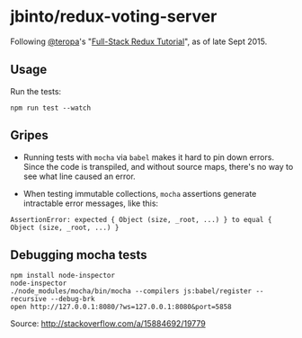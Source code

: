 # jbinto/redux-voting-server

Following [@teropa](https://twitter.com/teropa)'s "[Full-Stack Redux Tutorial](http://teropa.info/blog/2015/09/10/full-stack-redux-tutorial.html)", as of late Sept 2015.

## Usage

Run the tests:

```
npm run test --watch
```

## Gripes

* Running tests with `mocha` via `babel` makes it hard to pin down errors. Since the code is transpiled, and without source maps, there's no way to see what line caused an error.

* When testing immutable collections, `mocha` assertions generate intractable error messages, like this:

```
AssertionError: expected { Object (size, _root, ...) } to equal { Object (size, _root, ...) }
```

## Debugging mocha tests

```
npm install node-inspector
node-inspector
./node_modules/mocha/bin/mocha --compilers js:babel/register --recursive --debug-brk
open http://127.0.0.1:8080/?ws=127.0.0.1:8080&port=5858
```

Source: http://stackoverflow.com/a/15884692/19779
